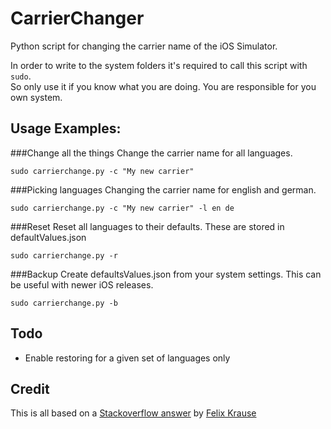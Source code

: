 CarrierChanger
=================

Python script for changing the carrier name of the iOS Simulator.


In order to write to the system folders it's required to call this script with `sudo`.  
So only use it if you know what you are doing. You are responsible for you own system.

Usage Examples: 
---------------

###Change all the things
Change the carrier name for all languages.

	sudo carrierchange.py -c "My new carrier"

###Picking languages
Changing the carrier name for english and german.

	sudo carrierchange.py -c "My new carrier" -l en de

###Reset 
Reset all languages to their defaults. These are stored in defaultValues.json

	sudo carrierchange.py -r

###Backup
Create defaultsValues.json from your system settings. This can be useful with newer iOS releases.

	sudo carrierchange.py -b



Todo
-----

- Enable restoring for a given set of languages only


Credit
-------
This is all based on a [Stackoverflow answer](http://stackoverflow.com/questions/12580694/how-to-customize-carrier-name-in-ios-6-simulator/14292811#14292811) by [Felix Krause](https://github.com/KrauseFx)

